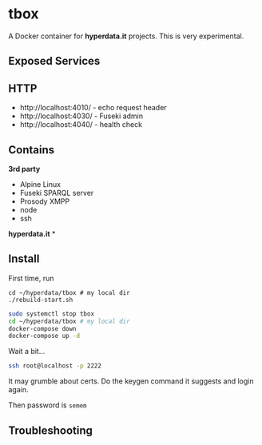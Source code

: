 # tbox

A Docker container for **hyperdata.it** projects. This is very experimental.

## Exposed Services

## HTTP
* http://localhost:4010/ - echo request header
* http://localhost:4030/ - Fuseki admin
* http://localhost:4040/ - health check

## Contains

**3rd party**
* Alpine Linux
* Fuseki SPARQL server
* Prosody XMPP
* node
* ssh

**hyperdata.it**
*

## Install

First time, run
```
cd ~/hyperdata/tbox # my local dir
./rebuild-start.sh
```

```sh
sudo systemctl stop tbox
cd ~/hyperdata/tbox # my local dir
docker-compose down
docker-compose up -d
```
Wait a bit...
```sh
ssh root@localhost -p 2222
```
It may grumble about certs. Do the keygen command it suggests and login again.

Then password is `semem`

## Troubleshooting
